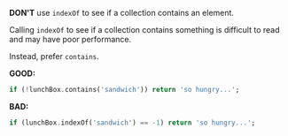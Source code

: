 
**DON'T** use `indexOf` to see if a collection contains an element.

Calling `indexOf` to see if a collection contains something is difficult to read
and may have poor performance.

Instead, prefer `contains`.

**GOOD:**
```dart
if (!lunchBox.contains('sandwich')) return 'so hungry...';
```

**BAD:**
```dart
if (lunchBox.indexOf('sandwich') == -1) return 'so hungry...';
```

